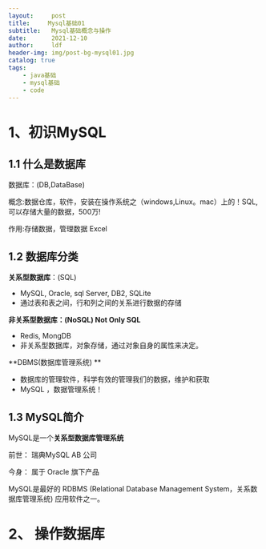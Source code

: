 ```yaml
---
layout:     post
title:     Mysql基础01
subtitle:   Mysql基础概念与操作
date:       2021-12-10
author:     ldf
header-img: img/post-bg-mysql01.jpg
catalog: true
tags:
    - java基础
    - mysql基础
    - code
---
```


# 1、初识MySQL

## 1.1 什么是数据库

数据库：(DB,DataBase)

概念:数据仓库，软件，安装在操作系统之（windows,Linux。mac）上的！SQL,可以存储大量的数据，500万!

作用:存储数据，管理数据 Excel

## 1.2 数据库分类

**关系型数据库**：(SQL)

- MySQL, Oracle, sql Server, DB2, SQLite
- 通过表和表之间，行和列之间的关系进行数据的存储

**非关系型数据库：(NoSQL) Not Only SQL**

- Redis, MongDB
- 非关系型数据库，对象存储，通过对象自身的属性来决定。

**DBMS(数据库管理系统) **

- 数据库的管理软件，科学有效的管理我们的数据，维护和获取
- MySQL ，数据管理系统！

## 1.3 MySQL简介

MySQL是一个**关系型数据库管理系统**

前世： 瑞典MySQL AB 公司

今身： 属于 Oracle 旗下产品

MySQL是最好的 RDBMS (Relational Database Management System，关系数据库管理系统) 应用软件之一。

# 2、 操作数据库

